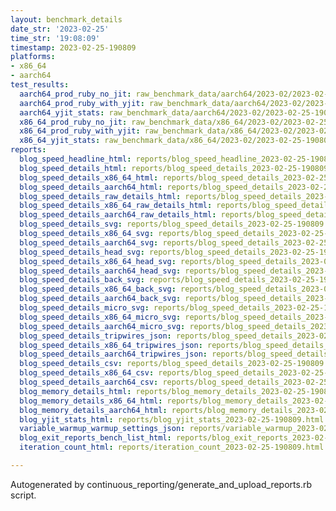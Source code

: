 ```yaml
---
layout: benchmark_details
date_str: '2023-02-25'
time_str: '19:08:09'
timestamp: 2023-02-25-190809
platforms:
- x86_64
- aarch64
test_results:
  aarch64_prod_ruby_no_jit: raw_benchmark_data/aarch64/2023-02/2023-02-25-190809_basic_benchmark_aarch64_prod_ruby_no_jit.json
  aarch64_prod_ruby_with_yjit: raw_benchmark_data/aarch64/2023-02/2023-02-25-190809_basic_benchmark_aarch64_prod_ruby_with_yjit.json
  aarch64_yjit_stats: raw_benchmark_data/aarch64/2023-02/2023-02-25-190809_basic_benchmark_aarch64_yjit_stats.json
  x86_64_prod_ruby_no_jit: raw_benchmark_data/x86_64/2023-02/2023-02-25-190809_basic_benchmark_x86_64_prod_ruby_no_jit.json
  x86_64_prod_ruby_with_yjit: raw_benchmark_data/x86_64/2023-02/2023-02-25-190809_basic_benchmark_x86_64_prod_ruby_with_yjit.json
  x86_64_yjit_stats: raw_benchmark_data/x86_64/2023-02/2023-02-25-190809_basic_benchmark_x86_64_yjit_stats.json
reports:
  blog_speed_headline_html: reports/blog_speed_headline_2023-02-25-190809.html
  blog_speed_details_html: reports/blog_speed_details_2023-02-25-190809.html
  blog_speed_details_x86_64_html: reports/blog_speed_details_2023-02-25-190809.x86_64.html
  blog_speed_details_aarch64_html: reports/blog_speed_details_2023-02-25-190809.aarch64.html
  blog_speed_details_raw_details_html: reports/blog_speed_details_2023-02-25-190809.raw_details.html
  blog_speed_details_x86_64_raw_details_html: reports/blog_speed_details_2023-02-25-190809.x86_64.raw_details.html
  blog_speed_details_aarch64_raw_details_html: reports/blog_speed_details_2023-02-25-190809.aarch64.raw_details.html
  blog_speed_details_svg: reports/blog_speed_details_2023-02-25-190809.svg
  blog_speed_details_x86_64_svg: reports/blog_speed_details_2023-02-25-190809.x86_64.svg
  blog_speed_details_aarch64_svg: reports/blog_speed_details_2023-02-25-190809.aarch64.svg
  blog_speed_details_head_svg: reports/blog_speed_details_2023-02-25-190809.head.svg
  blog_speed_details_x86_64_head_svg: reports/blog_speed_details_2023-02-25-190809.x86_64.head.svg
  blog_speed_details_aarch64_head_svg: reports/blog_speed_details_2023-02-25-190809.aarch64.head.svg
  blog_speed_details_back_svg: reports/blog_speed_details_2023-02-25-190809.back.svg
  blog_speed_details_x86_64_back_svg: reports/blog_speed_details_2023-02-25-190809.x86_64.back.svg
  blog_speed_details_aarch64_back_svg: reports/blog_speed_details_2023-02-25-190809.aarch64.back.svg
  blog_speed_details_micro_svg: reports/blog_speed_details_2023-02-25-190809.micro.svg
  blog_speed_details_x86_64_micro_svg: reports/blog_speed_details_2023-02-25-190809.x86_64.micro.svg
  blog_speed_details_aarch64_micro_svg: reports/blog_speed_details_2023-02-25-190809.aarch64.micro.svg
  blog_speed_details_tripwires_json: reports/blog_speed_details_2023-02-25-190809.tripwires.json
  blog_speed_details_x86_64_tripwires_json: reports/blog_speed_details_2023-02-25-190809.x86_64.tripwires.json
  blog_speed_details_aarch64_tripwires_json: reports/blog_speed_details_2023-02-25-190809.aarch64.tripwires.json
  blog_speed_details_csv: reports/blog_speed_details_2023-02-25-190809.csv
  blog_speed_details_x86_64_csv: reports/blog_speed_details_2023-02-25-190809.x86_64.csv
  blog_speed_details_aarch64_csv: reports/blog_speed_details_2023-02-25-190809.aarch64.csv
  blog_memory_details_html: reports/blog_memory_details_2023-02-25-190809.html
  blog_memory_details_x86_64_html: reports/blog_memory_details_2023-02-25-190809.x86_64.html
  blog_memory_details_aarch64_html: reports/blog_memory_details_2023-02-25-190809.aarch64.html
  blog_yjit_stats_html: reports/blog_yjit_stats_2023-02-25-190809.html
  variable_warmup_warmup_settings_json: reports/variable_warmup_2023-02-25-190809.warmup_settings.json
  blog_exit_reports_bench_list_html: reports/blog_exit_reports_2023-02-25-190809.bench_list.html
  iteration_count_html: reports/iteration_count_2023-02-25-190809.html

---
```

Autogenerated by continuous_reporting/generate_and_upload_reports.rb script.
